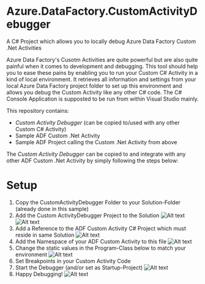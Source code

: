 # Azure.DataFactory.CustomActivityDebugger
A C# Project which allows you to locally debug Azure Data Factory Custom .Net Activities

Azure Data Factory's Cusotm Activities are quite powerful but are also quite painful when it comes to development and debugging. This tool should help you to ease these pains by enabling you to run your Custom C# Activity in a kind of local environment. It retrieves all information and settings from your local Azure Data Factory project folder to set up this environment and allows you debug the Custom Activity like any other C# code.
The C# Console Application is supposted to be run from within Visual Studio mainly. 

This repository contains:
* *Custom Activity Debugger* (can be copied to/used with any other Custom C# Activity)
* Sample ADF Custom .Net Activity
* Sample ADF Project calling the Custom .Net Activity from above


The *Custom Activity Debugger* can be copied to and integrate with any other ADF Custom .Net Activity by simply following the steps below:

# Setup
1. Copy the CustomActivityDebugger Folder to your Solution-Folder (already done in this sample)
2. Add the Custom ActivityDebugger Project to the Solution
![Alt text](http://files.gbrueckl.at/github/Azure.DataFactory.CustomActivityDebugger/Add_Debugger_Project_to_ADF_Solution_1.jpg "Add Debugger-Project to ADF-Solution (1)")
![Alt text](http://files.gbrueckl.at/github/Azure.DataFactory.CustomActivityDebugger/Add_Debugger_Project_to_ADF_Solution_2.jpg "Add Debugger-Project to ADF-Solution (2)")
3. Add a Reference to the ADF Custom Activity C# Project which must reside in same Solution
![Alt text](http://files.gbrueckl.at/github/Azure.DataFactory.CustomActivityDebugger/Add_Project_Reference_to_Debugger.jpg "Add Project Reference to Debugger-Project")
4. Add the Namespace of your ADF Custom Activity to this file
![Alt text](http://files.gbrueckl.at/github/Azure.DataFactory.CustomActivityDebugger/Add_Namespace_to_Debugger.jpg "Add Namespace to Programm-Class")
6. Change the static values in the Program-Class below to match your environment
![Alt text](http://files.gbrueckl.at/github/Azure.DataFactory.CustomActivityDebugger/Change_Debugger_Static_Variables.jpg "Change static variables in Debugger-Program")
7. Set Breakpoints in your Custom Activity Code
8. Start the Debugger (and/or set as Startup-Project)
![Alt text](http://files.gbrueckl.at/github/Azure.DataFactory.CustomActivityDebugger/Start_Debugger.jpg "Start the Debugger")
9. Happy Debugging!
![Alt text](http://files.gbrueckl.at/github/Azure.DataFactory.CustomActivityDebugger/Debugger_in_Action.jpg "Debugger in Action")
